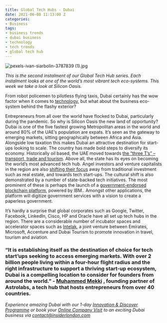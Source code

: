 ```yaml
---
title: Global Tech Hubs - Dubai
date: 2021-06-08 11:13:00 Z
categories:
- Business
tags:
- business trends
- dubai business
- technology
- tech trends
- global tech hub
---
```


![pexels-ivan-siarbolin-3787839 (1).jpg](/uploads/pexels-ivan-siarbolin-3787839%20(1).jpg)

*This is the second instalment of our Global Tech Hub series. Each instalment looks at one of the world’s most vibrant tech eco-systems. This week we take a look at Silicon Oasis.*

From robot policemen to pilotless flying taxis, Dubai certainly has the wow factor when it comes to [technology](https://www.bbc.co.uk/news/av/business-42168683), but what about the business eco-system behind the flashy exterior?

Entrepreneurs from all over the world have flocked to Dubai, particularly during the pandemic. So why is Silicon Oasis the new land of opportunity?  
Dubai is one of the five fastest growing Metropolitan areas in the world and around 80% of the UAE’s population are expats. It’s seen as the gateway to emerging markets, sitting geographically between Africa and Asia. Alongside low taxation this makes Dubai an attractive destination for start-ups looking to scale. 
The country has made bold steps to diversify its economy. Historically oil based, the UAE moved towards [the “three T’s” – transport, trade and tourism](https://www.thenationalnews.com/opinion/comment/the-uae-s-stature-as-a-technology-hub-is-growing-1.1100703). Above all, the state has its eyes on becoming the world’s most advanced tech hub. Angel investors and venture capitalists in the region are also [shifting their focus](https://www.forbes.com/sites/suparnadutt/2016/08/22/is-dubai-the-next-big-tech-startup-hub/?sh=7cc993824a6d) away from traditional investment such as real estate, and towards tech start-ups. The cultural shift is also demonstrated by a number of state-backed tech initiatives. The most prominent of these is perhaps the launch of a [government-endorsed blockchain platform](https://newsroom.ibm.com/2018-10-29-Smart-Dubai-and-IBM-to-Offer-the-First-Government-Endorsed-Blockchain-Platform-in-the-Middle-East), powered by IBM..  Amongst other applications, the platform will digitize government services with a vision to create a paperless government. 

It’s hardly a surprise that global corporates such as Google, Twitter, Facebook, LinkedIn, Cisco, HP and Oracle have all set up tech hubs in the region. There are a considerable number of incubator spaces and accelerator spaces such as [Intelak](https://www.insiderlondon.com/blog/spotlight-on-intelak-the-thriving-tech-community-of-dubai/), a joint venture between Emirates, Microsoft, Accenture and Dubai Tourism to promote innovation in travel, tourism and aviation.

### “It is establishing itself as the destination of choice for tech start’ups seeking to access emerging markets. With over 2 billion people living within a four-hour flight radius and the right infrastructure to support a thriving start-up ecosystem, Dubai is a compelling location to consider for founders from around the world.” - [Muhammed Mekki](https://www.forbes.com/sites/suparnadutt/2016/08/22/is-dubai-the-next-big-tech-startup-hub/?sh=7cc993824a6d) , founding partner of Astrolabs, a tech hub that hosts entrepreneurs from over 40 countries. 

*Experience amazing Dubai with our 1-day [Innovation & Discover Programme](https://www.insiderlondon.com/asia/dubai/) or book your [Online Company Visit](https://www.insiderlondon.com/online-education/online-company-visits/) to an exciting Dubai business via [contact@insiderlondon.com](emailto:contact@insiderlondon.com)*
